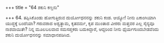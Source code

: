 +++
title = "64 ಶಕುನಿ ಕಣ್ಡನು"

+++
64. ತಪ್ಪಿಸಿಕೊಂಡು ಹೋಗುತ್ತಿರುವ ದುರ್ಯೋಧನನನ್ನು ಶಕುನಿ ಕಂಡ. ಆಯ್ಯೋ! ನೀನು ಏಕಾಂಗಿಯಾಗಿ ಯುದ್ಧಕ್ಕೆ ಬಂದೆಯಾ? ಗರುವರಾದ ಅಶ್ವತ್ಥಾಮ, ಕೃತವರ್ಮ, ಕೃಪ ಮುಂತಾದ ವೀರರು ಮತ್ತವರ ಎಲ್ಲ ಸೈನ್ಯವೂ ನಾಶವಾಯಿತೇ? ನಿನ್ನ ಮೂಲಬಲವಾದ ಸಮಸಪ್ತಕರು ಬದುಕಿದ್ದಾರೆ, ಆದ್ದರಿಂದ ನೀನು ಧೈರ್ಯಗುಂದಬೇಡವೆಂದು ಶಕುನಿ ದುರ್ಯೋಧನನನ್ನು ಸಮಾಧಾನಪಡಿಸಿದ.